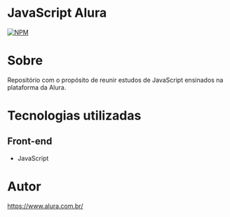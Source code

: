 # JavaScript Alura
[![NPM](https://img.shields.io/npm/l/react)](https://github.com/murilloressineti/javascript-alura/blob/main/LICENSE) 

# Sobre

Repositório com o propósito de reunir estudos de JavaScript ensinados na plataforma da Alura.

# Tecnologias utilizadas
## Front-end
- JavaScript

# Autor

https://www.alura.com.br/
